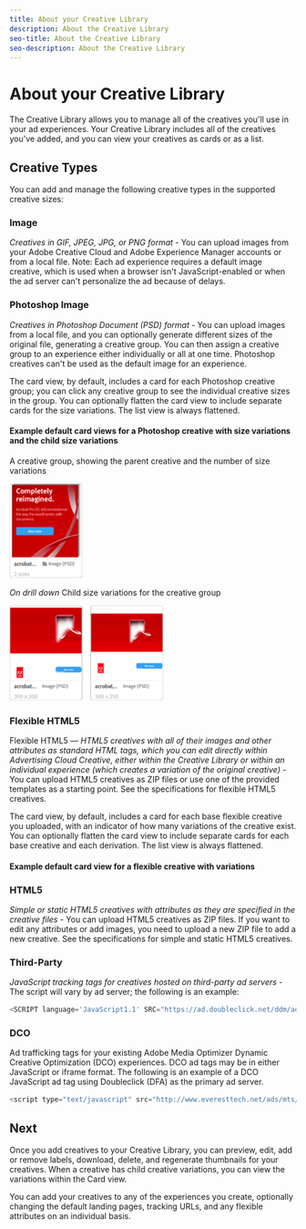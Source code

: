 ```yaml
---
title: About your Creative Library
description: About the Creative Library
seo-title: About the Creative Library
seo-description: About the Creative Library
---
```


# About your Creative Library

The Creative Library allows you to manage all of the creatives you'll use in your ad experiences. Your Creative Library includes all of the creatives you've added, and you can view your creatives as cards or as a list.

## Creative Types

You can add and manage the following creative types in the supported creative sizes:

### Image

*Creatives in GIF, JPEG, JPG, or PNG format* - You can upload images from your Adobe Creative Cloud and Adobe Experience Manager accounts or from a local file. Note: Each ad experience requires a default image creative, which is used when a browser isn't JavaScript-enabled or when the ad server can't personalize the ad because of delays.

### Photoshop Image

*Creatives in Photoshop Document (PSD) format* - You can upload images from a local file, and you can optionally generate different sizes of the original file, generating a creative group. You can then assign a creative group to an experience either individually or all at one time. Photoshop creatives can't be used as the default image for an experience.

The card view, by default, includes a card for each Photoshop creative group; you can click any creative group to see the individual creative sizes in the group. You can optionally flatten the card view to include separate cards for the size variations. The list view is always flattened.

#### Example default card views for a Photoshop creative with size variations and the child size variations

A creative group, showing the parent creative and the number of size variations

![Creative Group](assets/creative-group.png)

*On drill down* Child size variations for the creative group

![Child size variations](assets/creative-group-child-variations.png)

### Flexible HTML5

Flexible HTML5 — *HTML5 creatives with all of their images and other attributes as standard HTML tags, which you can edit directly within Advertising Cloud Creative, either within the Creative Library or within an individual experience (which creates a variation of the original creative)* - You can upload HTML5 creatives as ZIP files or use one of the provided templates as a starting point. See the specifications for flexible HTML5 creatives.

The card view, by default, includes a card for each base flexible creative you uploaded, with an indicator of how many variations of the creative exist. You can optionally flatten the card view to include separate cards for each base creative and each derivation. The list view is always flattened.

#### Example default card view for a flexible creative with variations

### HTML5

*Simple or static HTML5 creatives with attributes as they are specified in the creative files* - You can upload HTML5 creatives as ZIP files. If you want to edit any attributes or add images, you need to upload a new ZIP file to add a new creative.  See the specifications for simple and static HTML5 creatives.

### Third-Party

*JavaScript tracking tags for creatives hosted on third-party ad servers* - The script will vary by ad server; the following is an example:

```javascript
<SCRIPT language='JavaScript1.1' SRC="https://ad.doubleclick.net/ddm/adj/A123456.12345GDN.COM/B1234567.123456789;sz=300x250;ord=[timestamp];dc_lat=;dc_rdid=;tag_for_child_directed_treatment=?"> </SCRIPT> <NOSCRIPT> <A HREF="https://ad.doubleclick.net/ddm/jump/A123456.12345GDN.COM/B1234567.123456789;sz=300x250;ord=[timestamp]?"> <IMG SRC="https://ad.doubleclick.net/ddm/ad/A123456.12345GDN.COM/B1234567.123456789;sz=300x250;ord=[timestamp];dc_lat=;dc_rdid=;tag_for_child_directed_treatment=?" BORDER=0 WIDTH=300 HEIGHT=250 ALT="Advertisement"></A> </NOSCRIPT>
```

### DCO

Ad trafficking tags for your existing Adobe Media Optimizer Dynamic Creative Optimization (DCO) experiences. DCO ad tags may be in either JavaScript or iframe format. The following is an example of a DCO JavaScript ad tag using Doubleclick (DFA) as the primary ad server.

```javascript
<script type="text/javascript" src="http://www.everesttech.net/ads/mts/5958?DFA_Click_Tracker=||%c||&DFA_BuyId=%ebuy!&DFA_PlacementId=%epid!&DFA_AdId=%eaid!&DFA_CreativeId=%ecid!&DFA_SiteId=%esid!&%g"></script><noscript><iframe width="300" height="250" scrolling="no" frameborder="0" allowtransparency="true" hspace="0" vspace="0" marginwidth="0" marginheight="0" style="margin:0px;" src="http://www.everesttech.net/ads/mti/5958?DFA_Click_Tracker=||%c||&DFA_BuyId=%ebuy!&DFA_PlacementId=%epid!&DFA_AdId=%eaid!&DFA_CreativeId=%ecid!&DFA_SiteId=%esid!&%g&njs=n"></iframe></noscript>
```

## Next

Once you add creatives to your Creative Library, you can preview, edit, add or remove labels, download, delete, and regenerate thumbnails for your creatives. When a creative has child creative variations, you can view the variations within the Card view.

You can add your creatives to any of the experiences you create, optionally changing the default landing pages, tracking URLs, and any flexible attributes on an individual basis.
